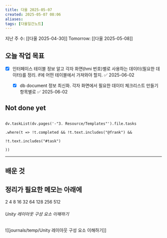 ```yaml
---
title: 다울 2025-05-07
created: 2025-05-07 08:06
aliases: 
tags: [다울일간노트]
---
```



지난 주 수: [[다울 2025-04-30]] 
Tomorrow: [[다울 2025-05-08]] 




## 오늘 작업 목표
- [x] 인터페이스 테이블 정보 알고 각자 화면(hmi 번호)별로 사용하는 데이터(필요한 데이터)를 정리. if에 어떤 테이블에서 가져와야 할지. ✅ 2025-06-02
	- [x] db document 정보 최신화. 각자 화면에서 필요한 데이터 체크리스트 만들기 항목별로 ✅ 2025-06-02



## Not done yet

```dataviewjs

dv.taskList(dv.pages('-"3. Resource/Templates"').file.tasks

.where(t => !t.completed && !t.text.includes("@frank") &&

!t.text.includes("#task")

))

```

---

## 배운 것




## 정리가 필요한 메모는 아래에
2 4 8 16 32 
64 128 256 512




###### Unity 레이아웃 구성 요소 이해하기
![[journals/temp/Unity 레이아웃 구성 요소 이해하기]]



